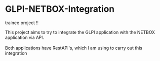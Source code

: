 # GLPI-NETBOX-Integration
trainee project !!

This project aims to try to integrate the GLPI application with the NETBOX application via API.
<br>
<br>
Both applications have RestAPI's, which I am using to carry out this integration

  